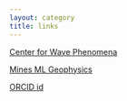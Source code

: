 ```yaml
---
layout: category
title: links
---
```


[Center for Wave Phenomena](https://cwp.mines.edu)  

[Mines ML Geophysics](https://mlgeophysics.github.io/community/)

[ORCID id](https://orcid.org/0000-0001-8225-5020)

